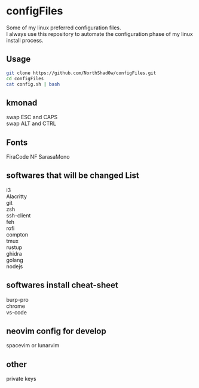 # configFiles

Some of my linux preferred configuration files.  
I always use this repository to automate the configuration phase of my linux install process.

## Usage
```bash
git clone https://github.com/NorthShad0w/configFiles.git  
cd configFiles  
cat config.sh | bash
```


## kmonad
swap ESC and CAPS  
swap ALT and CTRL
## Fonts

FiraCode NF
SarasaMono

## softwares that will be changed List

i3  
Alacritty  
git  
zsh  
ssh-client  
feh  
rofi  
compton  
tmux  
rustup  
ghidra  
golang  
nodejs  

## softwares install cheat-sheet

burp-pro  
chrome  
vs-code  

## neovim config for develop

spacevim or lunarvim

## other

private keys

